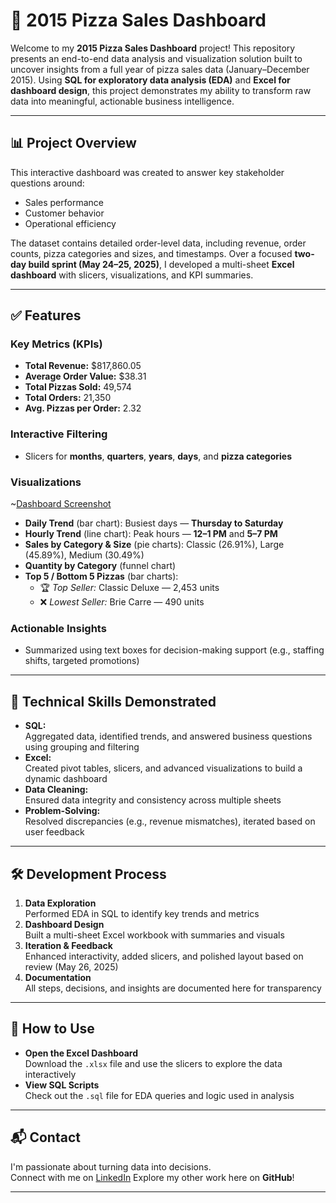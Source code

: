 # 🍕 2015 Pizza Sales Dashboard

Welcome to my **2015 Pizza Sales Dashboard** project! This repository presents an end-to-end data analysis and visualization solution built to uncover insights from a full year of pizza sales data (January–December 2015). Using **SQL for exploratory data analysis (EDA)** and **Excel for dashboard design**, this project demonstrates my ability to transform raw data into meaningful, actionable business intelligence.

---

## 📊 Project Overview

This interactive dashboard was created to answer key stakeholder questions around:

- Sales performance  
- Customer behavior  
- Operational efficiency

The dataset contains detailed order-level data, including revenue, order counts, pizza categories and sizes, and timestamps. Over a focused **two-day build sprint (May 24–25, 2025)**, I developed a multi-sheet **Excel dashboard** with slicers, visualizations, and KPI summaries.

---

## ✅ Features

### Key Metrics (KPIs)

- **Total Revenue:** $817,860.05  
- **Average Order Value:** $38.31  
- **Total Pizzas Sold:** 49,574  
- **Total Orders:** 21,350  
- **Avg. Pizzas per Order:** 2.32  

### Interactive Filtering

- Slicers for **months**, **quarters**, **years**, **days**, and **pizza categories**

### Visualizations

~[Dashboard Screenshot](https://github.com/vijaykumar1799/Pizzaria-Store-Sales-Analysis-Dashboard/blob/main/dashboard.jpg)

- **Daily Trend** (bar chart): Busiest days — **Thursday to Saturday**
- **Hourly Trend** (line chart): Peak hours — **12–1 PM** and **5–7 PM**
- **Sales by Category & Size** (pie charts): Classic (26.91%), Large (45.89%), Medium (30.49%)
- **Quantity by Category** (funnel chart)  
- **Top 5 / Bottom 5 Pizzas** (bar charts):  
  - 🏆 *Top Seller:* Classic Deluxe — 2,453 units  
  - ❌ *Lowest Seller:* Brie Carre — 490 units

### Actionable Insights

- Summarized using text boxes for decision-making support (e.g., staffing shifts, targeted promotions)

---

## 🧠 Technical Skills Demonstrated

- **SQL:**  
  Aggregated data, identified trends, and answered business questions using grouping and filtering
- **Excel:**  
  Created pivot tables, slicers, and advanced visualizations to build a dynamic dashboard
- **Data Cleaning:**  
  Ensured data integrity and consistency across multiple sheets
- **Problem-Solving:**  
  Resolved discrepancies (e.g., revenue mismatches), iterated based on user feedback

---

## 🛠️ Development Process

1. **Data Exploration**  
   Performed EDA in SQL to identify key trends and metrics  
2. **Dashboard Design**  
   Built a multi-sheet Excel workbook with summaries and visuals  
3. **Iteration & Feedback**  
   Enhanced interactivity, added slicers, and polished layout based on review (May 26, 2025)  
4. **Documentation**  
   All steps, decisions, and insights are documented here for transparency

---

## 📂 How to Use

- **Open the Excel Dashboard**  
  Download the `.xlsx` file and use the slicers to explore the data interactively
- **View SQL Scripts**  
  Check out the `.sql` file for EDA queries and logic used in analysis

---

## 📬 Contact

I'm passionate about turning data into decisions.  
Connect with me on [LinkedIn](https://www.linkedin.com/in/vijaykumar1997/) 
Explore my other work here on **GitHub**!

---
